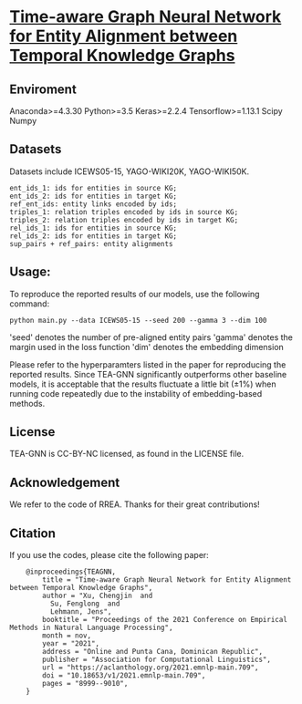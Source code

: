 #  [Time-aware Graph Neural Network for Entity Alignment between Temporal Knowledge Graphs](https://aclanthology.org/2021.emnlp-main.709.pdf)


## Enviroment
Anaconda>=4.3.30
Python>=3.5
Keras>=2.2.4
Tensorflow>=1.13.1
Scipy
Numpy


## Datasets
Datasets include ICEWS05-15, YAGO-WIKI20K, YAGO-WIKI50K.

```
ent_ids_1: ids for entities in source KG;
ent_ids_2: ids for entities in target KG;
ref_ent_ids: entity links encoded by ids;
triples_1: relation triples encoded by ids in source KG;
triples_2: relation triples encoded by ids in target KG;
rel_ids_1: ids for entities in source KG;
rel_ids_2: ids for entities in target KG;
sup_pairs + ref_pairs: entity alignments
```

## Usage:
To reproduce the reported results of our models, use the following command:

```
python main.py --data ICEWS05-15 --seed 200 --gamma 3 --dim 100
```

'seed' denotes the number of pre-aligned entity pairs
'gamma' denotes the margin used in the loss function
'dim' denotes the embedding dimension

Please refer to the hyperparamters listed in the paper for reproducing the reported results. Since TEA-GNN significantly outperforms other baseline models, it is acceptable that the results fluctuate a little bit (±1%) when running code repeatedly due to the instability of embedding-based methods.


## License
TEA-GNN is CC-BY-NC licensed, as found in the LICENSE file.

## Acknowledgement
We refer to the code of RREA. Thanks for their great contributions!

## Citation
If you use the codes, please cite the following paper:

        @inproceedings{TEAGNN,
            title = "Time-aware Graph Neural Network for Entity Alignment between Temporal Knowledge Graphs",
            author = "Xu, Chengjin  and
              Su, Fenglong  and
              Lehmann, Jens",
            booktitle = "Proceedings of the 2021 Conference on Empirical Methods in Natural Language Processing",
            month = nov,
            year = "2021",
            address = "Online and Punta Cana, Dominican Republic",
            publisher = "Association for Computational Linguistics",
            url = "https://aclanthology.org/2021.emnlp-main.709",
            doi = "10.18653/v1/2021.emnlp-main.709",
            pages = "8999--9010",
        }
